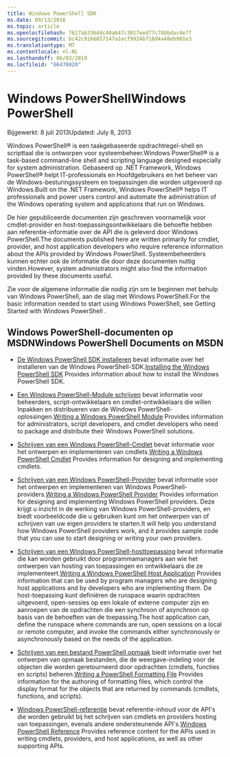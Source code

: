 ```yaml
---
title: Windows PowerShell SDK
ms.date: 09/13/2016
ms.topic: article
ms.openlocfilehash: 7627ab336ddc40ab47c3017eed77c78bbdac4e7f
ms.sourcegitcommit: bc42c9166857147a1ecf9924b718d4a48eb901e3
ms.translationtype: MT
ms.contentlocale: nl-NL
ms.lasthandoff: 06/03/2019
ms.locfileid: "66470820"
---
```

# <a name="windows-powershell"></a><span data-ttu-id="e9420-102">Windows PowerShell</span><span class="sxs-lookup"><span data-stu-id="e9420-102">Windows PowerShell</span></span>

<span data-ttu-id="e9420-103">Bijgewerkt: 8 juli 2013</span><span class="sxs-lookup"><span data-stu-id="e9420-103">Updated: July 8, 2013</span></span>

<span data-ttu-id="e9420-104">Windows PowerShell® is een taakgebaseerde opdrachtregel-shell en scripttaal die is ontworpen voor systeembeheer.</span><span class="sxs-lookup"><span data-stu-id="e9420-104">Windows PowerShell® is a task-based command-line shell and scripting language designed especially for system administration.</span></span> <span data-ttu-id="e9420-105">Gebaseerd op .NET Framework, Windows PowerShell® helpt IT-professionals en Hoofdgebruikers en het beheer van de Windows-besturingssysteem en toepassingen die worden uitgevoerd op Windows.</span><span class="sxs-lookup"><span data-stu-id="e9420-105">Built on the .NET Framework, Windows PowerShell® helps IT professionals and power users control and automate the administration of the Windows operating system and applications that run on Windows.</span></span>

<span data-ttu-id="e9420-106">De hier gepubliceerde documenten zijn geschreven voornamelijk voor cmdlet-provider en host-toepassingsontwikkelaars die behoefte hebben aan referentie-informatie over de API die is geleverd door Windows PowerShell.</span><span class="sxs-lookup"><span data-stu-id="e9420-106">The documents published here are written primarily for cmdlet, provider, and host application developers who require reference information about the APIs provided by Windows PowerShell.</span></span>
<span data-ttu-id="e9420-107">Systeembeheerders kunnen echter ook de informatie die door deze documenten nuttig vinden.</span><span class="sxs-lookup"><span data-stu-id="e9420-107">However, system administrators might also find the information provided by these documents useful.</span></span>

<span data-ttu-id="e9420-108">Zie voor de algemene informatie die nodig zijn om te beginnen met behulp van Windows PowerShell, aan de slag met Windows PowerShell.</span><span class="sxs-lookup"><span data-stu-id="e9420-108">For the basic information needed to start using Windows PowerShell, see Getting Started with Windows PowerShell .</span></span>

## <a name="windows-powershell-documents-on-msdn"></a><span data-ttu-id="e9420-109">Windows PowerShell-documenten op MSDN</span><span class="sxs-lookup"><span data-stu-id="e9420-109">Windows PowerShell Documents on MSDN</span></span>

- <span data-ttu-id="e9420-110">[De Windows PowerShell SDK installeren](./installing-the-windows-powershell-sdk.md) bevat informatie over het installeren van de Windows PowerShell-SDK.</span><span class="sxs-lookup"><span data-stu-id="e9420-110">[Installing the Windows PowerShell SDK](./installing-the-windows-powershell-sdk.md) Provides information about how to install the Windows PowerShell SDK.</span></span>

- <span data-ttu-id="e9420-111">[Een Windows PowerShell-Module schrijven](./module/writing-a-windows-powershell-module.md) bevat informatie voor beheerders, script-ontwikkelaars en cmdlet-ontwikkelaars die willen Inpakken en distribueren van de Windows PowerShell-oplossingen.</span><span class="sxs-lookup"><span data-stu-id="e9420-111">[Writing a Windows PowerShell Module](./module/writing-a-windows-powershell-module.md) Provides information for administrators, script developers, and cmdlet developers who need to package and distribute their Windows PowerShell solutions.</span></span>

- <span data-ttu-id="e9420-112">[Schrijven van een Windows PowerShell-Cmdlet](./cmdlet/writing-a-windows-powershell-cmdlet.md) bevat informatie voor het ontwerpen en implementeren van cmdlets.</span><span class="sxs-lookup"><span data-stu-id="e9420-112">[Writing a Windows PowerShell Cmdlet](./cmdlet/writing-a-windows-powershell-cmdlet.md) Provides information for designing and implementing cmdlets.</span></span>

- <span data-ttu-id="e9420-113">[Schrijven van een Windows PowerShell-Provider](./provider/writing-a-windows-powershell-provider.md) bevat informatie voor het ontwerpen en implementeren van Windows PowerShell-providers.</span><span class="sxs-lookup"><span data-stu-id="e9420-113">[Writing a Windows PowerShell Provider](./provider/writing-a-windows-powershell-provider.md) Provides information for designing and implementing Windows PowerShell providers.</span></span> <span data-ttu-id="e9420-114">Deze krijgt u inzicht in de werking van Windows PowerShell-providers, en biedt voorbeeldcode die u gebruiken kunt om het ontwerpen van of schrijven van uw eigen providers te starten.</span><span class="sxs-lookup"><span data-stu-id="e9420-114">It will help you understand how Windows PowerShell providers work, and it provides sample code that you can use to start designing or writing your own providers.</span></span>

- <span data-ttu-id="e9420-115">[Schrijven van een Windows PowerShell-hosttoepassing](./hosting/writing-a-windows-powershell-host-application.md) bevat informatie die kan worden gebruikt door programmamanagers aan wie het ontwerpen van hosting van toepassingen en ontwikkelaars die ze implementeert.</span><span class="sxs-lookup"><span data-stu-id="e9420-115">[Writing a Windows PowerShell Host Application](./hosting/writing-a-windows-powershell-host-application.md) Provides information that can be used by program managers who are designing host applications and by developers who are implementing them.</span></span> <span data-ttu-id="e9420-116">De host-toepassing kunt definiëren de runspace waarin opdrachten uitgevoerd, open-sessies op een lokale of externe computer zijn en aanroepen van de opdrachten die een synchroon of asynchroon op basis van de behoeften van de toepassing.</span><span class="sxs-lookup"><span data-stu-id="e9420-116">The host application can, define the runspace where commands are run, open sessions on a local or remote computer, and invoke the commands either synchronously or asynchronously based on the needs of the application.</span></span>

- <span data-ttu-id="e9420-117">[Schrijven van een bestand PowerShell opmaak](./format/writing-a-powershell-formatting-file.md) biedt informatie over het ontwerpen van opmaak bestanden, die de weergave-indeling voor de objecten die worden geretourneerd door opdrachten (cmdlets, functies en scripts) beheren.</span><span class="sxs-lookup"><span data-stu-id="e9420-117">[Writing a PowerShell Formatting File](./format/writing-a-powershell-formatting-file.md) Provides information for the authoring of formatting files, which control the display format for the objects that are returned by commands (cmdlets, functions, and scripts).</span></span>

- <span data-ttu-id="e9420-118">[Windows PowerShell-referentie](./windows-powershell-reference.md) bevat referentie-inhoud voor de API's die worden gebruikt bij het schrijven van cmdlets en providers hosting van toepassingen, evenals andere ondersteunende API's.</span><span class="sxs-lookup"><span data-stu-id="e9420-118">[Windows PowerShell Reference](./windows-powershell-reference.md) Provides reference content for the APIs used in writing cmdlets, providers, and host applications, as well as other supporting APIs.</span></span>
